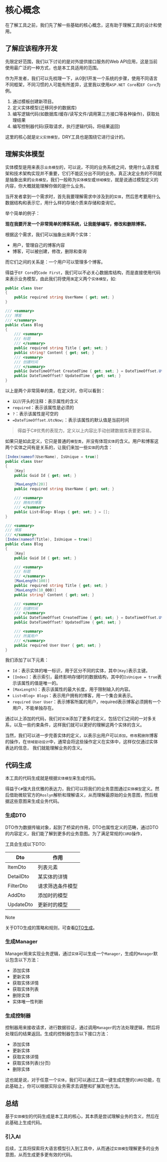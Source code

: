 # 核心概念

在了解工具之前，我们先了解一些基础的核心概念，这有助于理解工具的设计和使用。

## 了解应该程序开发

先限定好范围，我们以下讨论的是对外提供接口服务的Web API应用，这是当前使用最广泛的一种方式，也是本工具适用的范围。

作为开发者，我们可以先梳理一下，从0到1开发一个系统的步骤，使用不同语言不同框架，不同习惯的人可能有所差异，这里我以使用`ASP.NET Core`和`EF Core`为例。

1. 通过模板创建新项目。
2. 定义实体模型(迁移同步的数据库)
3. 编写逻辑代码(如数据库/缓存/读写文件/调用第三方接口等各种操作)，获取处理结果
4. 编写控制器代码(获取请求，执行逻辑代码，将结果返回)

这里的核心就是`定义实体模型`，DRY工具也是围绕它进行设计的。

## 理解实体模型

实体模型是用来表示`业务模型`的，可以说，不同的业务系统之间，使用什么语言框架和技术架构实现并不重要，它们不能区分出不同的业务。真正决定业务的不同就是抽象出来的`业务模型`，我们一般称为`实体模型`或`领域模型`，就是说通过模型定义的内容，你大概就能理解你做的是什么业务。

当开发者拿到一个需求时，首先我要理解需求中涉及到的`实体`，然后思考要用什么数据结构和表示它，用什么样的存储介质来存储和查询它。

举个简单的例子：

**现在我要开发一个非常简单的博客系统，让我能够编写，修改和删除博客。**

根据这个需求，我们可以抽象出来两个实体：

- 用户，管理自己的博客内容
- 博客，可以被创建，修改，删除和查询

而它们之间的关系是：一个用户可以管理多个博客。

得益于`EF Core`的`Code First`，我们可以不必关心数据库结构，而是直接使用代码来表示业务模型，由此我们将使用`类`定义两个`实体模型`，如:

```csharp
public class User
{
    public required string UserName { get; set; }
}

/// <summary>
/// 博客
/// </summary>
public class Blog
{
    /// <summary>
    /// 标题
    /// </summary>
    public required string Title { get; set; }
    public string? Content { get; set; }
    /// <summary>
    /// 创建时间
    /// </summary>
    public DateTimeOffset CreatedTime { get; set; } = DateTimeOffset.UtcNow;
    public DateTimeOffset? UpdatedTime { get; set; }
}

```

以上是两个非常简单的类，在定义时，你可以看到：

- 以///开头的注释：表示属性的含义
- `required`：表示该属性是必须的
- `?`：表示该属性是可空的
- `=DateTimeOffset.UtcNow;`：表示该属性的默认值是当前时间
  
> 得益于C#优秀的表现力，定义以上内容比手动创建数据库表要更容易。

如果只是如此定义，它只是普通的`模型类`，并没有体现`实体`的含义。用户和博客这两个实体之间有是关系的，让我们来加一些`实体`的内含：

```csharp
[Index(nameof(UserName), IsUnique = true)]
public class User
{
    [Key]
    public Guid Id { get; set; }

    [MaxLength(20)]
    public required string UserName { get; set; }

    /// <summary>
    /// 拥有的博客
    /// </summary>
    public List<Blog> Blogs { get; set; } = [];
}

/// <summary>
/// 博客
/// </summary>
[Index(nameof(Title), IsUnique = true)]
public class Blog
{
    [Key]
    public Guid Id { get; set; }

    /// <summary>
    /// 标题
    /// </summary>
    [MaxLength(100)]
    public required string Title { get; set; }
    [MaxLength(10_000)]
    public string? Content { get; set; }

    /// <summary>
    /// 创建时间
    /// </summary>
    public DateTimeOffset CreatedTime { get; set; } = DateTimeOffset.UtcNow;
    public DateTimeOffset? UpdatedTime { get; set; }

    /// <summary>
    /// 所属用户
    /// </summary>
    public required User User { get; set; }
}
```

我们添加了以下元素：

- `Id`：表示实体的唯一标识，用于区分不同的实体，其中`[Key]`表示主键。
- `[Index]`：表示索引，最终影响存储时的数据结构，其中的`IsUnique = true`表示该属性的值是唯一的。
- `[MaxLength]`：表示该属性的最大长度，用于限制输入的内容。
- `List<Blog> Blogs`：表示用户拥有的博客，用一个集合来表示。
- `required User User`：表示博客所属的用户，required表示博客必须拥有一个用户，不能单独存在。

通过以上添加的代码，我们对`实体`添加了更多的定义，包括它们之间的一对多关系，以及一些约束条件，这样我们就可以更好的理解这两个实体的含义。

当然，我们可以进一步完善实体的定义，以表示出用户可以`添加`，`修改`和`删除`博客的操作，在`领域驱动设计`中，通常会将这些操作定义在实体中，这样仅仅通过实体表达的信息，
我们就能理解业务的含义。

## 代码生成

本工具的代码生成就是根据`实体模型`来生成代码。

得益于`C#`强大且优雅的表达力，我们可以将我们的业务意图通过`实体模型`定义。然后借助微软官方的`Roslyn`解析和理解语义，从而理解最原始的业务意图，然后根据这些意图来生成业务代码。

### 生成DTO

DTO作为数据传输对象，起到了桥梁的作用，DTO也属性定义的范畴，通过DTO的内容定义，我们能了解到更多的业务意图。为了满足常规的`CURD`操作，

工具会生成以下DTO:

|Dto  | 作用  |
|---------|---------|
|ItemDto     |  列表元素       |
|DetailDto     | 某实体的详情   |
|FilterDto     | 请求筛选条件模型 |  
|AddDto     |   添加时的模型      |
|UpdateDto     |  更新时的模型       |

> [!NOTE]
> 关于DTO生成的策略和规则，可查看[DTO生成](./DTO生成.md)。

### 生成Manager

Manager用来实现业务逻辑，通过`实体`可以生成一个`Manager`，生成的`Manager`默认包含以下方法：

- 添加实体
- 更新实体
- 获取实体详情
- 获取实体列表
- 删除实体
- 实体唯一性判断

### 生成控制器

控制器用来接收请求，进行数据验证，通过调用`Manager`的方法处理逻辑，然后将处理后的结果返回。生成的控制器包含以下接口方法：

- 添加实体
- 更新实体
- 获取实体详情
- 获取实体列表(分页)
- 删除实体

这也就是说，对于任意一个`实体`，我们可以通过工具一键生成完整的`CURD`功能，在此基础上，你可以根据实际业务需求去调整和扩展其他方法。

## 总结

基于`实体模型`的代码生成是本工具的核心，其本质是尝试理解业务的含义，然后在此基础上生成代码。

### 引入AI

后续，工具将探索将大语言模型引入到工具中，从而通过`实体模型`理解更多的业务意图，从而生成更多更有效的代码。
